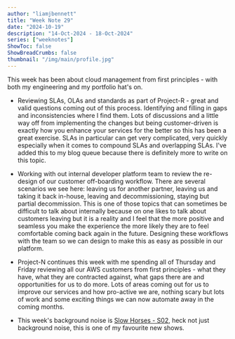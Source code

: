 ```yaml
---
author: "liamjbennett"
title: "Week Note 29"
date: "2024-10-19"
description: "14-Oct-2024 - 18-Oct-2024"
series: ["weeknotes"]
ShowToc: false
ShowBreadCrumbs: false
thumbnail: "/img/main/profile.jpg"
---
```


This week has been about cloud management from first principles - with both my engineering and my portfolio hat's on.

* Reviewing SLAs, OLAs and standards as part of Project-R - great and valid questions coming out of this process. Identifying and filling in gaps and inconsistencies where I find them. Lots of discussions and a little way off from implementing the changes but being customer-driven is exactly how you enhance your services for the better so this has been a great exercise. SLAs in particular can get very complicated, very quickly especially when it comes to compound SLAs and overlapping SLAs. I've added this to my blog queue because there is definitely more to write on this topic.

* Working with out internal developer platform team to review the re-design of our customer off-boarding workflow. There are several scenarios we see here: leaving us for another partner, leaving us and taking it back in-house, leaving and decommissioning, staying but partial decommission. This is one of those topics that can sometimes be difficult to talk about internally because on one likes to talk about customers leaving but it is a reality and I feel that the more positive and seamless you make the experience the more likely they are to feel comfortable coming back again in the future. Designing these workflows with the team so we can design to make this as easy as possible in our platform.

* Project-N continues this week with me spending all of Thursday and Friday reviewing all our AWS customers from first principles - what they have, what they are contracted against, what gaps there are and opportunities for us to do more. Lots of areas coming out for us to improve our services and how pro-active we are, nothing scary but lots of work and some exciting things we can now automate away in the coming months.

* This week's background noise is [Slow Horses - S02](https://tv.apple.com/us/show/slow-horses/umc.cmc.2szz3fdt71tl1ulnbp8utgq5o), heck not just background noise, this is one of my favourite new shows.